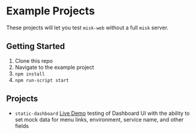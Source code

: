 # Example Projects

These projects will let you test `misk-web` without a full `misk` server.

## Getting Started

1. Clone this repo
1. Navigate to the example project
1. `npm install`
1. `npm run-script start`

## Projects

- `static-dashboard` [Live Demo](./static-dashboard/demo/) testing of Dashboard UI with the ability to set mock data for menu links, environment, service name, and other fields
